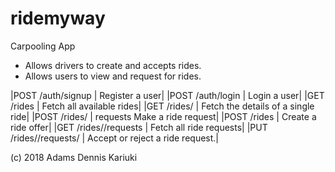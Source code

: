 # ridemyway

Carpooling App

- Allows drivers to create and accepts rides.
- Allows users to view and request for rides.

|POST /auth/signup |	Register a user|
|POST /auth/login |	Login a user|
|GET /rides |	Fetch all available rides|
|GET /rides/<rideId>	| Fetch the details of a single ride|
|POST /rides/<rideId> | requests	Make a ride request|
|POST /rides |	Create a ride offer|
|GET /rides/<rideId>/requests |	Fetch all ride requests|
|PUT /rides/<rideId>/requests/<requestId> |	Accept or reject a ride request.|


(c) 2018 Adams Dennis Kariuki
